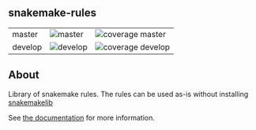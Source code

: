 ## snakemake-rules

<table>
<tr>
<td>master</td>	
<td><img src="https://travis-ci.org/percyfal/snakemake-rules.svg?branch=master" alt="master" /></td>
<td><img src="https://coveralls.io/repos/percyfal/snakemake-rules/badge.svg?branch=master" alt="coverage master" /></td>
</tr>
<tr>
<td>develop</td>
<td><img src="https://travis-ci.org/percyfal/snakemake-rules.svg?branch=develop" alt="develop" /></td>
<td><img src="https://coveralls.io/repos/percyfal/snakemake-rules/badge.svg?branch=develop" alt="coverage develop" /></td>
</tr>
</table>

## About

Library of snakemake rules. The rules can be used as-is without installing [snakemakelib](http://snakemakelib.readthedocs.org/en/latest/index.html)

See [the documentation](http://snakemake-rules.readthedocs.org/en/latest/index.html)
for more information.
